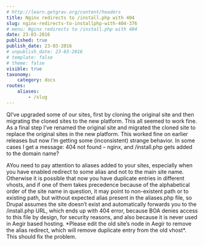 ```yaml
---
# http://learn.getgrav.org/content/headers
title: Nginx redirects to /install.php with 404
slug: nginx-redirects-to-installphp-with-404-376
# menu: Nginx redirects to /install.php with 404
date: 23-03-2016
published: true
publish_date: 23-03-2016
# unpublish_date: 23-03-2016
# template: false
# theme: false
visible: true
taxonomy:
    category: docs
routes:
    aliases:
        - /slug
---
```


<a name="debug-q"></a>

QI’ve upgraded some of our sites, first by cloning the original site and then migrating the cloned sites to the new platform. This all seemed to work fine. As a final step I’ve renamed the original site and migrated the cloned site to replace the original sites in the new platform. This worked fine on earlier releases but now I’m getting some (inconsistent) strange behavior. In some cases I get a message: 404 not found – nginx, and /install.php gets added to the domain name?

<a name="debug-a"></a>

AYou need to pay attention to aliases added to your sites, especially when you have enabled redirect to some alias and not to the main site name. Otherwise it is possible that now you have duplicate entries in different vhosts, and if one of them takes precedence because of the alphabetical order of the site name in question, it may point to non-existent path or to existing path, but without expected alias present in the aliases.php file, so Drupal assumes the site doesn’t exist and automatically forwards you to the /install.php URL, which ends up with 404 error, because BOA denies access to this file by design, for security reasons, and also because it is never used in Aegir based hosting. \*Please edit the old site’s node in Aegir to remove the alias redirect, which will remove duplicate entry from the old vhost\*. This should fix the problem.